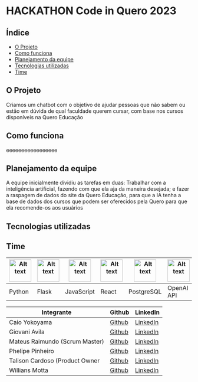 # HACKATHON Code in Quero 2023



## Índice

- [O Projeto](#o-projeto)
- [Como funciona](#como-funciona)
- [Planejamento da equipe](#planejamento-das-sprints)
- [Tecnologias utilizadas](#tecnologias-utilizadas)
- [Time](#time)

## O Projeto

Criamos um chatbot com o objetivo de ajudar pessoas que não sabem ou estão em dúvida de qual faculdade querem cursar, com base nos cursos disponíveis na Quero Educação

## Como funciona

eeeeeeeeeeeeeeeee

## Planejamento da equipe

  A equipe inicialmente dividiu as tarefas em duas: Trabalhar com a inteligência artificial, fazendo com que ela aja da maneira desejada; e fazer a raspagem de dados do site da Quero Educação, para que a IA tenha a base de dados dos cursos que podem ser oferecidos pela Quero para que ela recomende-os aos usuários

## Tecnologias utilizadas

<table>
  <thead>
    <th><img
    src="https://i0.wp.com/tinkercademy.com/wp-content/uploads/2018/04/python-icon.png?ssl=1"
    alt="Alt text"
    title="Optional title"
    style="display: inline-block; margin: 0 auto; width: 60px"></th>
    <th><img
    src="https://user-images.githubusercontent.com/89823203/190718367-aae8b007-5719-462b-bc27-7c729c86c1d1.png"
    alt="Alt text"
    title="Optional title"
    style="display: inline-block; margin: 0 auto; width: 60px"></th>
    <th><img
    src="https://user-images.githubusercontent.com/89823203/190717820-53e9f06b-1aec-4e46-91e1-94ea2cf07100.svg"
    alt="Alt text"
    title="Optional title"
    style="display: inline-block; margin: 0 auto; width: 60px"></th>
    <th><img
    src="http://pewlehh.com/images/react.png"
    alt="Alt text"
    title="Optional title"
    style="display: inline-block; margin: 0 auto; width: 60px"></th>
    <th><img
    src="https://gdm-catalog-fmapi-prod.imgix.net/ProductLogo/ffc47c45-e0ba-4c50-8684-9ab688fad82f.png?auto=format&q=50&fit=fill"
    alt="Alt text"
    title="Optional title"
    style="display: inline-block; margin: 0 auto; width: 60px"></th>
    <th><img
    src="https://freelogopng.com/images/all_img/1681039084chatgpt-icon.png"
    alt="Alt text"
    title="Optional title"
    style="display: inline-block; margin: 0 auto; width: 60px"></th>
  </thead>
  <tbody>
    <td>Python</td>
    <td>Flask</td>
    <td>JavaScript</td>
    <td>React</td>
    <td>PostgreSQL</td>
    <td>OpenAI API</td>
  </tbody>

  ## Time

 <table>
  <thead>
    <th>Integrante</th>
    <th>Github</th>
    <th>LinkedIn</th>
  </thead>
  <tbody>
  <tr>
    <td>Caio Yokoyama</td>
    <td><a href="https://github.com/Caboia">Github</a></td>
    <td><a href="https://www.linkedin.com/in/caioyokoyama/">LinkedIn</a></td>
    </tr>
    <tr>
    <td>Giovani Avila</td>
    <td><a href="https://github.com/GiovaniAvila">Github</a></td>
    <td><a href="https://www.linkedin.com/in/giovani-carvalho-avila-80593a224/">LinkedIn</a></td>
    </tr>
    <tr>
    <td>Mateus Raimundo (Scrum Master)</td>
    <td><a href="https://github.com/MateusdiSousa">Github</a></td>
    <td><a href="https://www.linkedin.com/in/mateus-sousa-ba976423a">LinkedIn</a></td>
    </tr>
    <tr>
    <td>Phelipe Pinheiro</td>
    <td><a href="https://github.com/Phelipepinheiro">Github</a></td>
    <td><a href="https://www.linkedin.com/in/phelipe-pinheiro-da-silva-28320824a/">LinkedIn</a></td>
    </tr>
    <tr>
    <td>Talison Cardoso (Product Owner</td>
    <td><a href="https://github.com/ImBard">Github</a></td>
    <td><a href="https://www.linkedin.com/in/talison-brendon/">LinkedIn</a></td>
    </tr>
    <tr>
    <td>Willians Motta</td>
    <td><a href="https://github.com/williansmott4">Github</a></td>
    <td><a href="https://www.linkedin.com/in/willians-motta-4892a3208/">LinkedIn</a></td>
  </tbody>
</table>
